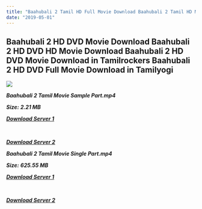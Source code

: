 ```yaml
---
title: "Baahubali 2 Tamil HD Full Movie Download Baahubali 2 Tamil HD Movie Download"
date: "2019-05-01"
---
```


## Baahubali 2 HD DVD Movie Download Baahubali 2 HD DVD HD Movie Download Baahubali 2 HD DVD Movie Download in Tamilrockers Baahubali 2 HD DVD Full Movie Download in Tamilyogi

![](https://images.moviebuff.com/f0f97030-6c1e-4f39-977e-e754b870dc47?w=1000)

**_Baahubali 2 Tamil Movie Sample Part.mp4_**

**_Size:_** **_2.21 MB_**  

**_[Download Server 1](http://b1.wetransfer.vip/files/Tamil{1d8d357801e2f4b6710faa3d835097c5c618a0f0fcded2c527300dcab25e4b83}202017{1d8d357801e2f4b6710faa3d835097c5c618a0f0fcded2c527300dcab25e4b83}20Movies/Baahubali{1d8d357801e2f4b6710faa3d835097c5c618a0f0fcded2c527300dcab25e4b83}202/Baahubali{1d8d357801e2f4b6710faa3d835097c5c618a0f0fcded2c527300dcab25e4b83}202{1d8d357801e2f4b6710faa3d835097c5c618a0f0fcded2c527300dcab25e4b83}20HD{1d8d357801e2f4b6710faa3d835097c5c618a0f0fcded2c527300dcab25e4b83}20DVD/Baahubali{1d8d357801e2f4b6710faa3d835097c5c618a0f0fcded2c527300dcab25e4b83}202{1d8d357801e2f4b6710faa3d835097c5c618a0f0fcded2c527300dcab25e4b83}20(2017){1d8d357801e2f4b6710faa3d835097c5c618a0f0fcded2c527300dcab25e4b83}20Sample{1d8d357801e2f4b6710faa3d835097c5c618a0f0fcded2c527300dcab25e4b83}20(640x360).mp4)_**

**_[  
](http://b1.wetransfer.vip/files/Tamil{1d8d357801e2f4b6710faa3d835097c5c618a0f0fcded2c527300dcab25e4b83}202017{1d8d357801e2f4b6710faa3d835097c5c618a0f0fcded2c527300dcab25e4b83}20Movies/Baahubali{1d8d357801e2f4b6710faa3d835097c5c618a0f0fcded2c527300dcab25e4b83}202/Baahubali{1d8d357801e2f4b6710faa3d835097c5c618a0f0fcded2c527300dcab25e4b83}202{1d8d357801e2f4b6710faa3d835097c5c618a0f0fcded2c527300dcab25e4b83}20HD{1d8d357801e2f4b6710faa3d835097c5c618a0f0fcded2c527300dcab25e4b83}20DVD/Baahubali{1d8d357801e2f4b6710faa3d835097c5c618a0f0fcded2c527300dcab25e4b83}202{1d8d357801e2f4b6710faa3d835097c5c618a0f0fcded2c527300dcab25e4b83}20(2017){1d8d357801e2f4b6710faa3d835097c5c618a0f0fcded2c527300dcab25e4b83}20Sample{1d8d357801e2f4b6710faa3d835097c5c618a0f0fcded2c527300dcab25e4b83}20(640x360).mp4)_**

**_[Download Server 2](http://b1.wetransfer.vip/files/Tamil{1d8d357801e2f4b6710faa3d835097c5c618a0f0fcded2c527300dcab25e4b83}202017{1d8d357801e2f4b6710faa3d835097c5c618a0f0fcded2c527300dcab25e4b83}20Movies/Baahubali{1d8d357801e2f4b6710faa3d835097c5c618a0f0fcded2c527300dcab25e4b83}202/Baahubali{1d8d357801e2f4b6710faa3d835097c5c618a0f0fcded2c527300dcab25e4b83}202{1d8d357801e2f4b6710faa3d835097c5c618a0f0fcded2c527300dcab25e4b83}20HD{1d8d357801e2f4b6710faa3d835097c5c618a0f0fcded2c527300dcab25e4b83}20DVD/Baahubali{1d8d357801e2f4b6710faa3d835097c5c618a0f0fcded2c527300dcab25e4b83}202{1d8d357801e2f4b6710faa3d835097c5c618a0f0fcded2c527300dcab25e4b83}20(2017){1d8d357801e2f4b6710faa3d835097c5c618a0f0fcded2c527300dcab25e4b83}20Sample{1d8d357801e2f4b6710faa3d835097c5c618a0f0fcded2c527300dcab25e4b83}20(640x360).mp4)_**

**_Baahubali 2 Tamil Movie Single Part.mp4_**

**_Size:_** **_625.55 MB_**  

**_[Download Server 1](http://b1.wetransfer.vip/files/Tamil{1d8d357801e2f4b6710faa3d835097c5c618a0f0fcded2c527300dcab25e4b83}202017{1d8d357801e2f4b6710faa3d835097c5c618a0f0fcded2c527300dcab25e4b83}20Movies/Baahubali{1d8d357801e2f4b6710faa3d835097c5c618a0f0fcded2c527300dcab25e4b83}202/Baahubali{1d8d357801e2f4b6710faa3d835097c5c618a0f0fcded2c527300dcab25e4b83}202{1d8d357801e2f4b6710faa3d835097c5c618a0f0fcded2c527300dcab25e4b83}20HD{1d8d357801e2f4b6710faa3d835097c5c618a0f0fcded2c527300dcab25e4b83}20DVD/Baahubali{1d8d357801e2f4b6710faa3d835097c5c618a0f0fcded2c527300dcab25e4b83}202{1d8d357801e2f4b6710faa3d835097c5c618a0f0fcded2c527300dcab25e4b83}20(2017){1d8d357801e2f4b6710faa3d835097c5c618a0f0fcded2c527300dcab25e4b83}20Single{1d8d357801e2f4b6710faa3d835097c5c618a0f0fcded2c527300dcab25e4b83}20Part{1d8d357801e2f4b6710faa3d835097c5c618a0f0fcded2c527300dcab25e4b83}20(640x360).mp4)_**

**_[  
](http://b1.wetransfer.vip/files/Tamil{1d8d357801e2f4b6710faa3d835097c5c618a0f0fcded2c527300dcab25e4b83}202017{1d8d357801e2f4b6710faa3d835097c5c618a0f0fcded2c527300dcab25e4b83}20Movies/Baahubali{1d8d357801e2f4b6710faa3d835097c5c618a0f0fcded2c527300dcab25e4b83}202/Baahubali{1d8d357801e2f4b6710faa3d835097c5c618a0f0fcded2c527300dcab25e4b83}202{1d8d357801e2f4b6710faa3d835097c5c618a0f0fcded2c527300dcab25e4b83}20HD{1d8d357801e2f4b6710faa3d835097c5c618a0f0fcded2c527300dcab25e4b83}20DVD/Baahubali{1d8d357801e2f4b6710faa3d835097c5c618a0f0fcded2c527300dcab25e4b83}202{1d8d357801e2f4b6710faa3d835097c5c618a0f0fcded2c527300dcab25e4b83}20(2017){1d8d357801e2f4b6710faa3d835097c5c618a0f0fcded2c527300dcab25e4b83}20Single{1d8d357801e2f4b6710faa3d835097c5c618a0f0fcded2c527300dcab25e4b83}20Part{1d8d357801e2f4b6710faa3d835097c5c618a0f0fcded2c527300dcab25e4b83}20(640x360).mp4)_**

**_[Download Server 2](http://b1.wetransfer.vip/files/Tamil{1d8d357801e2f4b6710faa3d835097c5c618a0f0fcded2c527300dcab25e4b83}202017{1d8d357801e2f4b6710faa3d835097c5c618a0f0fcded2c527300dcab25e4b83}20Movies/Baahubali{1d8d357801e2f4b6710faa3d835097c5c618a0f0fcded2c527300dcab25e4b83}202/Baahubali{1d8d357801e2f4b6710faa3d835097c5c618a0f0fcded2c527300dcab25e4b83}202{1d8d357801e2f4b6710faa3d835097c5c618a0f0fcded2c527300dcab25e4b83}20HD{1d8d357801e2f4b6710faa3d835097c5c618a0f0fcded2c527300dcab25e4b83}20DVD/Baahubali{1d8d357801e2f4b6710faa3d835097c5c618a0f0fcded2c527300dcab25e4b83}202{1d8d357801e2f4b6710faa3d835097c5c618a0f0fcded2c527300dcab25e4b83}20(2017){1d8d357801e2f4b6710faa3d835097c5c618a0f0fcded2c527300dcab25e4b83}20Single{1d8d357801e2f4b6710faa3d835097c5c618a0f0fcded2c527300dcab25e4b83}20Part{1d8d357801e2f4b6710faa3d835097c5c618a0f0fcded2c527300dcab25e4b83}20(640x360).mp4)_**

**[  
](http://b1.wetransfer.vip/files/Tamil{1d8d357801e2f4b6710faa3d835097c5c618a0f0fcded2c527300dcab25e4b83}202017{1d8d357801e2f4b6710faa3d835097c5c618a0f0fcded2c527300dcab25e4b83}20Movies/Baahubali{1d8d357801e2f4b6710faa3d835097c5c618a0f0fcded2c527300dcab25e4b83}202/Baahubali{1d8d357801e2f4b6710faa3d835097c5c618a0f0fcded2c527300dcab25e4b83}202{1d8d357801e2f4b6710faa3d835097c5c618a0f0fcded2c527300dcab25e4b83}20HD{1d8d357801e2f4b6710faa3d835097c5c618a0f0fcded2c527300dcab25e4b83}20DVD/Baahubali{1d8d357801e2f4b6710faa3d835097c5c618a0f0fcded2c527300dcab25e4b83}202{1d8d357801e2f4b6710faa3d835097c5c618a0f0fcded2c527300dcab25e4b83}20(2017){1d8d357801e2f4b6710faa3d835097c5c618a0f0fcded2c527300dcab25e4b83}20Single{1d8d357801e2f4b6710faa3d835097c5c618a0f0fcded2c527300dcab25e4b83}20Part{1d8d357801e2f4b6710faa3d835097c5c618a0f0fcded2c527300dcab25e4b83}20(640x360).mp4)**

[  
](http://b1.wetransfer.vip/files/Tamil{1d8d357801e2f4b6710faa3d835097c5c618a0f0fcded2c527300dcab25e4b83}202017{1d8d357801e2f4b6710faa3d835097c5c618a0f0fcded2c527300dcab25e4b83}20Movies/Baahubali{1d8d357801e2f4b6710faa3d835097c5c618a0f0fcded2c527300dcab25e4b83}202/Baahubali{1d8d357801e2f4b6710faa3d835097c5c618a0f0fcded2c527300dcab25e4b83}202{1d8d357801e2f4b6710faa3d835097c5c618a0f0fcded2c527300dcab25e4b83}20HD{1d8d357801e2f4b6710faa3d835097c5c618a0f0fcded2c527300dcab25e4b83}20DVD/Baahubali{1d8d357801e2f4b6710faa3d835097c5c618a0f0fcded2c527300dcab25e4b83}202{1d8d357801e2f4b6710faa3d835097c5c618a0f0fcded2c527300dcab25e4b83}20(2017){1d8d357801e2f4b6710faa3d835097c5c618a0f0fcded2c527300dcab25e4b83}20Single{1d8d357801e2f4b6710faa3d835097c5c618a0f0fcded2c527300dcab25e4b83}20Part{1d8d357801e2f4b6710faa3d835097c5c618a0f0fcded2c527300dcab25e4b83}20(640x360).mp4)

[  
](http://b1.wetransfer.vip/files/Tamil{1d8d357801e2f4b6710faa3d835097c5c618a0f0fcded2c527300dcab25e4b83}202017{1d8d357801e2f4b6710faa3d835097c5c618a0f0fcded2c527300dcab25e4b83}20Movies/Baahubali{1d8d357801e2f4b6710faa3d835097c5c618a0f0fcded2c527300dcab25e4b83}202/Baahubali{1d8d357801e2f4b6710faa3d835097c5c618a0f0fcded2c527300dcab25e4b83}202{1d8d357801e2f4b6710faa3d835097c5c618a0f0fcded2c527300dcab25e4b83}20HD{1d8d357801e2f4b6710faa3d835097c5c618a0f0fcded2c527300dcab25e4b83}20DVD/Baahubali{1d8d357801e2f4b6710faa3d835097c5c618a0f0fcded2c527300dcab25e4b83}202{1d8d357801e2f4b6710faa3d835097c5c618a0f0fcded2c527300dcab25e4b83}20(2017){1d8d357801e2f4b6710faa3d835097c5c618a0f0fcded2c527300dcab25e4b83}20Single{1d8d357801e2f4b6710faa3d835097c5c618a0f0fcded2c527300dcab25e4b83}20Part{1d8d357801e2f4b6710faa3d835097c5c618a0f0fcded2c527300dcab25e4b83}20(640x360).mp4)
